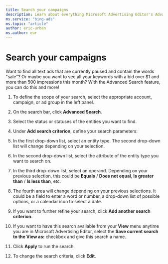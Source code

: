 ```yaml
---
title: Search your campaigns
description: Learn about everything Microsoft Advertising Editor's Advanced Search feature can do for you.
ms.service: "bing-ads"
ms.topic: "article"
author: eric-urban
ms.author: eur
---
```


# Search your campaigns

Want to find all text ads that are currently paused and contain the words "sale"? Or maybe you want to see all your keywords with a bid over $1 and more than 500 impressions this month? With the Advanced Search feature, you can do this and more!

1. To define the scope of your search, select the appropriate account, campaign, or ad group in the left panel.
1. On the search bar, click **Advanced Search**.
1. Select the status or statuses of the entities you want to find.
1. Under **Add search criterion**, define your search parameters:
  1. In the first drop-down list, select an entity type. The second drop-down list will change depending on your selection.
  1. In the second drop-down list, select the attribute of the entity type you want to search on.
  1. In the third drop-down list, select an operand. Depending on your previous selection, this could be **Equals** / **Does not equal**, **Is greater than** / **Is less than**, etc.
  1. The fourth area will change depending on your previous selections. It could be a field to enter a word or number, a drop-down list of possible options, or a calendar icon to select a date.

1. If you want to further refine your search, click **Add another search criterion**.
1. If you want to have this search available from your **View** menu anytime you are in Microsoft Advertising Editor, select the **Save current search to the View as:** checkbox and give this search a name.
1. Click **Apply** to run the search.
1. To change the search criteria, click **Edit**.


